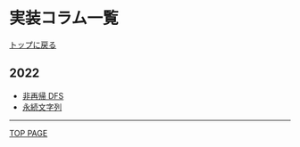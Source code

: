 # 実装コラム一覧

[トップに戻る](../index.md)

## 2022

- [非再帰 DFS](2022/01.md)
- [永続文字列](2022/02.md)

---

[TOP PAGE](https://nachiavivias.github.io/cp-library/)
